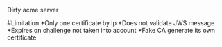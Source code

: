 Dirty acme server

#Limitation
*Only one certificate by ip
*Does not validate JWS message
*Expires on challenge not taken into account
*Fake CA generate its own certificate
